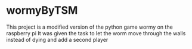 # wormyByTSM
This project is a modified version of the python game wormy on the raspberry pi 
It was given the task to let the worm move through the walls instead of dying and add a second player

